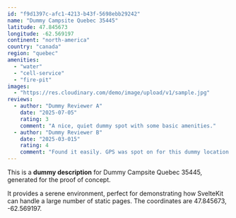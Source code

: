 ```yaml
---
id: "f9d1397c-afc1-4213-b43f-5698ebb29242"
name: "Dummy Campsite Quebec 35445"
latitude: 47.845673
longitude: -62.569197
continent: "north-america"
country: "canada"
region: "quebec"
amenities:
  - "water"
  - "cell-service"
  - "fire-pit"
images:
  - "https://res.cloudinary.com/demo/image/upload/v1/sample.jpg"
reviews:
  - author: "Dummy Reviewer A"
    date: "2025-07-05"
    rating: 3
    comment: "A nice, quiet dummy spot with some basic amenities."
  - author: "Dummy Reviewer B"
    date: "2025-03-015"
    rating: 4
    comment: "Found it easily. GPS was spot on for this dummy location."
---
```


This is a **dummy description** for Dummy Campsite Quebec 35445, generated for the proof of concept.

It provides a serene environment, perfect for demonstrating how SvelteKit can handle a large number of static pages. The coordinates are 47.845673, -62.569197.
